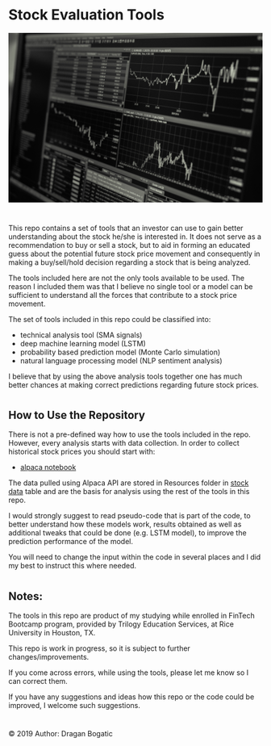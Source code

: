 #
# Stock Evaluation Tools

![stocks.jpg](images/stocks.jpg)
#
This repo contains a set of tools that an investor can use to gain better understanding about the stock he/she is interested in. It does not serve as a recommendation to buy or sell a stock, but to aid in forming an educated guess about the potential future stock price movement and consequently in making a buy/sell/hold decision regarding a stock that is being analyzed.

The tools included here are not the only tools available to be used. The reason I included them was that I believe no single tool or a model can be sufficient to understand all the forces that contribute to a stock price movement. 

The set of tools included in this repo could be classified into:

* technical  analysis tool (SMA signals)
* deep machine learning model (LSTM)
* probability based prediction model (Monte Carlo simulation)
* natural language processing model (NLP sentiment analysis)

I believe that by using the above analysis tools together one has much better chances at making correct predictions regarding future stock prices.
#
## How to Use the Repository

There is not a pre-defined way how to use the tools included in the repo. However, every analysis starts with data collection. In order to collect historical stock prices you should start with:

* [alpaca notebook](alpaca.ipynb)

The data pulled using Alpaca API are stored in Resources folder in [stock data](Resources/stock_data.csv) table and are the basis for analysis 
using the rest of the tools in this repo. 

I would strongly suggest to read pseudo-code that is part of the code, to better understand how these models work, results obtained as well as additional tweaks that could be done (e.g. LSTM model), to improve the prediction performance of the model.

You will need to change the input within the code in several places and I did my best to instruct this where needed. 

#
## Notes: 

The tools in this repo are product of my studying while enrolled in FinTech Bootcamp program, provided by Trilogy Education Services, at Rice University in Houston, TX. 

This repo is work in progress, so it is subject to further changes/improvements. 

If you come across errors, while using the tools, please let me know so I can correct them. 

If you have any suggestions and ideas how this repo or the code could be improved, I welcome such suggestions. 

#
© 2019 Author: Dragan Bogatic
#